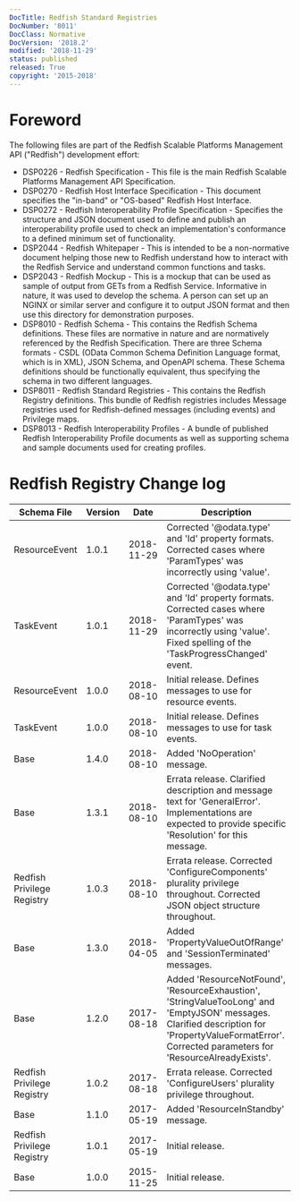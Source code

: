 ```yaml
---
DocTitle: Redfish Standard Registries
DocNumber: '8011'
DocClass: Normative
DocVersion: '2018.2'
modified: '2018-11-29'
status: published
released: True
copyright: '2015-2018'
---
```


# Foreword

The following files are part of the Redfish Scalable Platforms Management API ("Redfish") development effort:

* DSP0226 - Redfish Specification - This file is the main Redfish Scalable Platforms Management API Specification.
* DSP0270 - Redfish Host Interface Specification - This document specifies the "in-band" or "OS-based" Redfish Host Interface. 
* DSP0272 - Redfish Interoperability Profile Specification - Specifies the structure and JSON document used to define and publish an interoperability profile used to check an implementation's conformance to a defined minimum set of functionality.
* DSP2044 - Redfish Whitepaper - This is intended to be a non-normative document helping those new to Redfish understand how to interact with the Redfish Service and understand common functions and tasks.
* DSP2043 - Redfish Mockup - This is a mockup that can be used as sample of output from GETs from a Redfish Service.  Informative in nature, it was used to develop the schema.  A person can set up an NGINX or similar server and configure it to output JSON format and then use this directory for demonstration purposes.
* DSP8010 - Redfish Schema - This contains the Redfish Schema definitions.  These files are normative in nature and are normatively referenced by the Redfish Specification.  There are three Schema formats - CSDL (OData Common Schema Definition Language format, which is in XML), JSON Schema, and OpenAPI schema.  These Schema definitions should be functionally equivalent, thus specifying the schema in two different languages.
* DSP8011 - Redfish Standard Registries - This contains the Redfish Registry definitions.  This bundle of Redfish registries includes Message registries used for Redfish-defined messages (including events) and Privilege maps.
* DSP8013 - Redfish Interoperability Profiles - A bundle of published Redfish Interoperability Profile documents as well as supporting schema and sample documents used for creating profiles.


# Redfish Registry Change log

| Schema File                | Version | Date       | Description |
| ---                        | ---     | ---        | ---         |
| ResourceEvent              | 1.0.1   | 2018-11-29 | Corrected '@odata.type' and 'Id' property formats.  Corrected cases where 'ParamTypes' was incorrectly using 'value'. |
| TaskEvent                  | 1.0.1   | 2018-11-29 | Corrected '@odata.type' and 'Id' property formats.  Corrected cases where 'ParamTypes' was incorrectly using 'value'.  Fixed spelling of the 'TaskProgressChanged' event. |
| ResourceEvent              | 1.0.0   | 2018-08-10 | Initial release.  Defines messages to use for resource events. |
| TaskEvent                  | 1.0.0   | 2018-08-10 | Initial release.  Defines messages to use for task events. |
| Base                       | 1.4.0   | 2018-08-10 | Added 'NoOperation' message. |
| Base                       | 1.3.1   | 2018-08-10 | Errata release.  Clarified description and message text for 'GeneralError'. Implementations are expected to provide specific 'Resolution' for this message. |
| Redfish Privilege Registry | 1.0.3   | 2018-08-10 | Errata release.  Corrected 'ConfigureComponents' plurality privilege throughout. Corrected JSON object structure throughout.  |
| Base                       | 1.3.0   | 2018-04-05 | Added 'PropertyValueOutOfRange' and 'SessionTerminated' messages. |
| Base                       | 1.2.0   | 2017-08-18 | Added 'ResourceNotFound', 'ResourceExhaustion', 'StringValueTooLong' and 'EmptyJSON' messages. Clarified description for 'PropertyValueFormatError'.  Corrected parameters for 'ResourceAlreadyExists'. |
| Redfish Privilege Registry | 1.0.2   | 2017-08-18 | Errata release.  Corrected 'ConfigureUsers' plurality privilege throughout. |
| Base                       | 1.1.0   | 2017-05-19 | Added 'ResourceInStandby' message. |
| Redfish Privilege Registry | 1.0.1   | 2017-05-19 | Initial release. |
| Base                       | 1.0.0   | 2015-11-25 | Initial release. |
